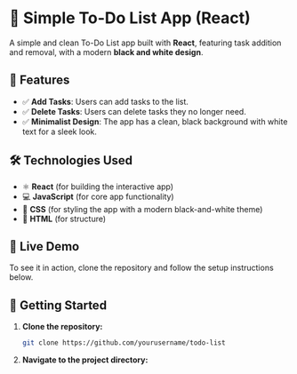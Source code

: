 # 📝 Simple To-Do List App (React)

A simple and clean To-Do List app built with **React**, featuring task addition and removal, with a modern **black and white design**.

## 📌 Features
- ✅ **Add Tasks**: Users can add tasks to the list.
- ✅ **Delete Tasks**: Users can delete tasks they no longer need.
- ✅ **Minimalist Design**: The app has a clean, black background with white text for a sleek look.

## 🛠️ Technologies Used
- ⚛️ **React** (for building the interactive app)
- 💻 **JavaScript** (for core app functionality)
- 🎨 **CSS** (for styling the app with a modern black-and-white theme)
- 📄 **HTML** (for structure)

## 🚀 Live Demo
To see it in action, clone the repository and follow the setup instructions below.

## 🚀 Getting Started

1. **Clone the repository:**

   ```bash
   git clone https://github.com/yourusername/todo-list

2. **Navigate to the project directory:**

   